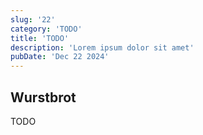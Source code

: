 ```yaml
---
slug: '22'
category: 'TODO'
title: 'TODO'
description: 'Lorem ipsum dolor sit amet'
pubDate: 'Dec 22 2024'
---
```




## Wurstbrot

TODO